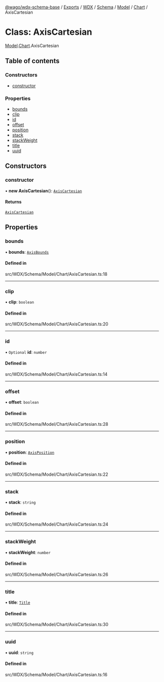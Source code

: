 [@wago/wdx-schema-base](../README.md) / [Exports](../modules.md) / [WDX](../modules/WDX.md) / [Schema](../modules/WDX.Schema.md) / [Model](../modules/WDX.Schema.Model.md) / [Chart](../modules/WDX.Schema.Model.Chart.md) / AxisCartesian

# Class: AxisCartesian

[Model](../modules/WDX.Schema.Model.md).[Chart](../modules/WDX.Schema.Model.Chart.md).AxisCartesian

## Table of contents

### Constructors

- [constructor](WDX.Schema.Model.Chart.AxisCartesian.md#constructor)

### Properties

- [bounds](WDX.Schema.Model.Chart.AxisCartesian.md#bounds)
- [clip](WDX.Schema.Model.Chart.AxisCartesian.md#clip)
- [id](WDX.Schema.Model.Chart.AxisCartesian.md#id)
- [offset](WDX.Schema.Model.Chart.AxisCartesian.md#offset)
- [position](WDX.Schema.Model.Chart.AxisCartesian.md#position)
- [stack](WDX.Schema.Model.Chart.AxisCartesian.md#stack)
- [stackWeight](WDX.Schema.Model.Chart.AxisCartesian.md#stackweight)
- [title](WDX.Schema.Model.Chart.AxisCartesian.md#title)
- [uuid](WDX.Schema.Model.Chart.AxisCartesian.md#uuid)

## Constructors

### constructor

• **new AxisCartesian**(): [`AxisCartesian`](WDX.Schema.Model.Chart.AxisCartesian.md)

#### Returns

[`AxisCartesian`](WDX.Schema.Model.Chart.AxisCartesian.md)

## Properties

### bounds

• **bounds**: [`AxisBounds`](../enums/WDX.Schema.Model.Chart.AxisBounds.md)

#### Defined in

src/WDX/Schema/Model/Chart/AxisCartesian.ts:18

___

### clip

• **clip**: `boolean`

#### Defined in

src/WDX/Schema/Model/Chart/AxisCartesian.ts:20

___

### id

• `Optional` **id**: `number`

#### Defined in

src/WDX/Schema/Model/Chart/AxisCartesian.ts:14

___

### offset

• **offset**: `boolean`

#### Defined in

src/WDX/Schema/Model/Chart/AxisCartesian.ts:28

___

### position

• **position**: [`AxisPosition`](../enums/WDX.Schema.Model.Chart.AxisPosition.md)

#### Defined in

src/WDX/Schema/Model/Chart/AxisCartesian.ts:22

___

### stack

• **stack**: `string`

#### Defined in

src/WDX/Schema/Model/Chart/AxisCartesian.ts:24

___

### stackWeight

• **stackWeight**: `number`

#### Defined in

src/WDX/Schema/Model/Chart/AxisCartesian.ts:26

___

### title

• **title**: [`Title`](WDX.Schema.Model.Chart.Title.md)

#### Defined in

src/WDX/Schema/Model/Chart/AxisCartesian.ts:30

___

### uuid

• **uuid**: `string`

#### Defined in

src/WDX/Schema/Model/Chart/AxisCartesian.ts:16
